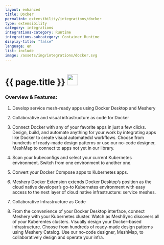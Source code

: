 ```yaml
---
layout: enhanced
title: Docker
permalink: extensibility/integrations/docker
type: extensibility
category: integrations
integrations-category: Runtime
integrations-subcategory: Container Runtime
display-title: "false"
language: en
list: include
image: /assets/img/integrations/docker.svg
---
```


<h1>{{ page.title }} <img src="{{ page.image }}" style="width: 35px; height: 35px;" /></h1>


<!-- This needs replaced with the Category property, not the sub-category.
 #### About: Develop service mesh-ready apps using Docker Desktop and Meshery -->

### Overview & Features:

1. Develop service mesh-ready apps using Docker Desktop and Meshery

2. Collaborative and visual infrastructure as code for Docker

4. 
    Connect Docker with any of your favorite apps in just a few
    clicks. Design, build, and automate anything for your work by
    integrating apps like Docker to create visual automatedcl
    workflows. Choose from hundreds of ready-made design patterns or use
    our no-code designer, MeshMap to connect to apps not yet in our
    library.



5. Scan your kubeconfigs and select your current Kubernetes environment. Switch from one environment to another one.

6. Convert your Docker Compose apps to Kubernetes apps.

7. Meshery Docker Extension extends Docker Desktop’s position as the cloud native developer’s go-to Kubernetes environment with easy access to the next layer of cloud native infrastructure: service meshes.

8. Collaborative Infrastructure as Code

9. From the convenience of your Docker Desktop interface, connect Meshery with your Kubernetes cluster. Watch as MeshSync discovers all of your Kuberentes clusters. Visually design your Docker-based infrastructure. Choose from hundreds of ready-made design patterns using Meshery Catalog. Use our no-code designer, MeshMap, to collaboratively design and operate your infra.

